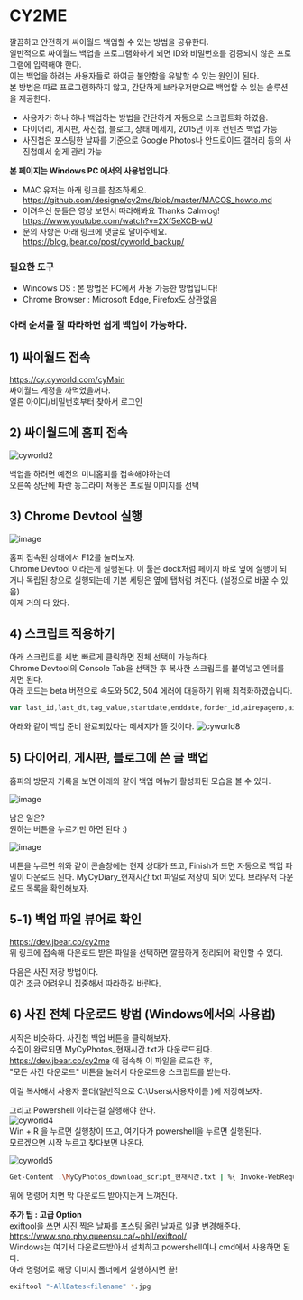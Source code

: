 # CY2ME
 깔끔하고 안전하게 싸이월드 백업할 수 있는 방법을 공유한다.  
 일반적으로 싸이월드 백업을 프로그램화하게 되면 ID와 비밀번호를 검증되지 않은 프로그램에 입력해야 한다.  
 이는 백업을 하려는 사용자들로 하여금 불안함을 유발할 수 있는 원인이 된다.  
 본 방법은 따로 프로그램화하지 않고, 간단하게 브라우저만으로 백업할 수 있는 솔루션을 제공한다.  
 
 * 사용자가 하나 하나 백업하는 방법을 간단하게 자동으로 스크립트화 하였음.
 * 다이어리, 게시판, 사진첩, 블로그, 상태 메세지, 2015년 이후 컨텐츠 백업 가능
 * 사진첩은 포스팅한 날짜를 기준으로 Google Photos나 안드로이드 갤러리 등의 사진첩에서 쉽게 관리 가능

**본 페이지는 Windows PC 에서의 사용법입니다.**
 * MAC 유저는 아래 링크를 참조하세요.  
 https://github.com/designe/cy2me/blob/master/MACOS_howto.md
 * 어려우신 분들은 영상 보면서 따라해봐요 Thanks Calmlog!  
 https://www.youtube.com/watch?v=2Xf5eXCB-wU
 * 문의 사항은 아래 링크에 댓글로 달아주세요.  
 https://blog.jbear.co/post/cyworld_backup/

 ### 필요한 도구
 - Windows OS : 본 방법은 PC에서 사용 가능한 방법입니다!
 - Chrome Browser : Microsoft Edge, Firefox도 상관없음
 
### 아래 순서를 잘 따라하면 쉽게 백업이 가능하다.


## 1) 싸이월드 접속
 https://cy.cyworld.com/cyMain  
 싸이월드 계정을 까먹었을꺼다.  
 얼른 아이디/비밀번호부터 찾아서 로그인  
 

## 2) 싸이월드에 홈피 접속
![cyworld2](https://github.com/designe/cy2me/blob/master/assets/cy2.PNG?raw=true)
  
 백업을 하려면 예전의 미니홈피를 접속해야하는데  
 오른쪽 상단에 파란 동그라미 쳐놓은 프로필 이미지를 선택


## 3) Chrome Devtool 실행
![image](https://user-images.githubusercontent.com/1748714/71323798-9ce74100-251a-11ea-9bf7-afb6e926d6f3.png)

 홈피 접속된 상태에서 F12를 눌러보자.  
 Chrome Devtool 이라는게 실행된다. 이 툴은 dock처럼 페이지 바로 옆에 실행이 되거나 독립된 창으로 실행되는데 기본 세팅은 옆에 탭처럼 켜진다. (설정으로 바꿀 수 있음)  
 이제 거의 다 왔다.


## 4) 스크립트 적용하기
아래 스크립트를 세번 빠르게 클릭하면 전체 선택이 가능하다.  
Chrome Devtool의 Console Tab을 선택한 후 복사한 스크립트를 붙여넣고 엔터를 치면 된다.  
 아래 코드는 beta 버전으로 속도와 502, 504 에러에 대응하기 위해 최적화하였습니다.
```js
var last_id,last_dt,tag_value,startdate,enddate,forder_id,airepageno,airecase,airelastdate;var html="";var type="more";var search="";var allMap={};var postIdx=0;var activateReply=true;if(type=="more"){last_id=$(".hiddenId:last").data("id");last_dt="";airepageno=$("#airepageno").val();airecase=$("#airecase").val();airelastdate=$("#airelastdate").val();srchType=$("#searchType").val();tag_value=$("#tagname").val();forder_id=$("#folderid").val()}else{home_idx=0}var backupStartTime=0;var backupEndTime=0;var CY2ME_CATEGORY_INFO={M:{type:"M",title:"Diary",backup_status:"#diary-backup-status"},O:{type:"O",title:"ShareDiary",backup_status:"#share-diary-backup-status"},1:{type:"1",title:"Board",backup_status:"#board-backup-status"},2:{type:"2",title:"Photo",backup_status:"#photo-backup-status"},B:{type:"B",title:"Blog",backup_status:"#blog-backup-status"},P:{type:"P",title:"After2015",backup_status:"#newcontent-backup-status"},T:{type:"T",title:"Status",backup_status:"#status-backup-status"}};function getBase64Image(img){var canvas=document.createElement("canvas");canvas.width=img.width;canvas.height=img.height;var ctx=canvas.getContext("2d");ctx.drawImage(img,0,0);var dataURL=canvas.toDataURL("image/jpg");return dataURL.replace(/^data:image\/(png|jpg);base64,/,"")}function printImageList(){var ret="";var imageCount=0;var allPosts=Object.values(allMap);for(var i=0;i<allPosts.length;i++){if(allPosts[i].type!="2")continue;imageCount++;ret+="http://nthumb.cyworld.com/thumb?v=0&width=810&url="+allPosts[i].image+" "+allPosts[i].date.replace(/\./gi,"")+"_"+allPosts[i].time.replace(/\:/gi,"")+"00."+imageCount+"."+allPosts[i].image.split(".").pop()+" "+allPosts[i].date.replace(/\./gi,":")+" "+allPosts[i].time+"\n"}return ret}function saveAs(filename,file){var a=document.createElement("a"),url=URL.createObjectURL(file);a.href=url;a.download=filename;document.body.appendChild(a);a.click();setTimeout((function(){document.body.removeChild(a);window.URL.revokeObjectURL(url)}),0)}function collectFeeds(t,comment=true){backupStartTime=Date.now();var typeFeed=CY2ME_CATEGORY_INFO[t];activateReply=comment;console.log("Start "+typeFeed.title+" backup :)");$(typeFeed.backup_status+" .backup-message").css("display","none");$(typeFeed.backup_status+" .lds-hourglass").css("display","inline-block");setTimeout((function(){readAllCyPosts(t);var totalFeeds=Object.entries(allMap);var totalFeedsCount=totalFeeds.length;var startIdx=0;var endIdx=30;var tryCount=0;console.log("All "+typeFeed.title+" Feeds Count : "+totalFeedsCount);console.log("Start Feeds Backup!");var intervalCtx=setInterval((function(){var finishTrigger=true;var successCnt=0;var failCnt=0;var startCnt=0;var noStartCnt=0;for(var key in allMap){var v=allMap[key];if(v!={}){if(v.isStarted){startCnt++;if(v.isCompleted){successCnt++;continue}else{failCnt++;finishTrigger=false}}else{finishTrigger=false;noStartCnt++}}else{finishTrigger=false}}if(totalFeedsCount!=startCnt){var subFeeds=startIdx==endIdx-1?totalFeeds.slice(startIdx,endIdx-1):totalFeeds.slice(startIdx,endIdx);subFeeds.some((function(data){if(data[1].isCompleted)return false;else connectCyPost(data[0],JSON.parse(JSON.stringify(data[1])))}));startIdx=endIdx-1;endIdx=startIdx+30>totalFeedsCount?totalFeedsCount:startIdx+30}else{for(var key in allMap){if(allMap[key].isCompleted)continue;else{allMap[key].isStarted=false}}totalFeeds=Object.entries(allMap);startIdx=0;endIdx=30;tryCount++;console.log("CY2ME | 백업에 실패한 컨텐츠에 대하여 재시도합니다 | "+tryCount+"회 시도")}if(tryCount==5)finishTrigger=true;var hitCal=successCnt/totalFeedsCount*100;console.log("Collecting Feed | "+(Date.now()-backupStartTime)+"ms | Eval "+tryCount+" startCnt = "+startCnt+" noStartCnt = "+noStartCnt+" successCnt = "+successCnt+" failCnt = "+failCnt+" | "+hitCal.toFixed(2)+"% ["+successCnt+" / "+totalFeedsCount+"] ");if(finishTrigger){clearInterval(intervalCtx);console.log("CY2ME | Backup is going to be finished after 15 seconds. | Thank you");setTimeout((function(){var backupTime=Date.now()-backupStartTime;console.log("총 "+backupTime/1e3+"초 동안 백업이 진행되었습니다.");console.log("Backup Finished.");var allPosts=Object.values(allMap);var file=new Blob([JSON.stringify(allPosts,null,1)],{type:"text/plain;charset=utf-8"});saveAs("MyCy"+typeFeed.title+"_"+Date().replace(/\ /gi,"_").split("_GMT")[0]+".txt",file);$(typeFeed.backup_status+" .lds-hourglass").css("display","none");$(typeFeed.backup_status+" .backup-message").css("display","inline-block")}),15e3)}}),1e4)}),300)}function collectShareDiaries(comment=true){collectFeeds("O",comment)}function collectBoards(comment=true){collectFeeds("1",comment)}function collectBlogs(comment=true){collectFeeds("B",comment)}function collectDiaries(comment=true){collectFeeds("M",comment)}function collectPhotos(comment=true){collectFeeds("2",comment)}function collect2015(comment=true){collectFeeds("P",comment)}function collectStatus(comment=true){collectFeeds("T",comment)}var connectCyPostCnt=0;function connectCyPost(id,post,time=0){try{var ajaxOption={url:"/home/"+homeTid+"/post/"+id+"/layer",cache:false,async:true,dataType:"html",data:{},beforeSend:function(){post.isStarted=true}};if(time!=0)ajaxOption["timeout"]=time;$.ajax(ajaxOption).done((function(viewResult){var output=$("<output>").append($.parseHTML(viewResult));if(typeof $(".textData",output)[0]==="undefined"){post.isCompleted=false;allMap[id]=post;return false}if(post.type!="M"&&post.type!="O")post.title=$("#cyco-post-title",output)[0].innerText.trim();var content="";var imageObj=$("section .cyco-imagelet figure img",output);for(var i=0;i<imageObj.length;i++)content+="<img src ='http://nthumb.cyworld.com/thumb?v=0&width=810&url="+decodeURIComponent(imageObj[i].getAttribute("srctext"))+"'/>";var contentObj=$(".textData",output);for(var i=0;i<contentObj.length;i++)content+=contentObj[i].innerHTML.trim();post.content=content;post.date=$(".view1",output)[0].innerText.trim().split(" ")[0].split("\t").pop();post.time=$(".view1",output)[0].innerText.trim().split(" ")[1];post.isCompleted=true;if(activateReply){var commentCount=post.commentCount;if(commentCount!=0){$.ajax({url:"/home/"+homeTid+"/post/"+id+"/comment",dataType:"json",async:true,data:{}}).done((function(comments){post.comments=[];for(comment_idx in comments.commentList){var temp=comments.commentList[comment_idx].contentModel[0];temp.name=comments.commentList[comment_idx].writer.name;if(typeof temp.name==="undefined"){temp.name=comments.commentList[comment_idx].writer.nickname}post.comments.push(temp)}allMap[id]=post})).fail((function(){console.log(id+" | Failed | 댓 글 수집에 실패하였습니다. 댓글을 제외한 컨텐츠만 저장됩니다.");allMap[id]=post}))}else{allMap[id]=post}}else{allMap[id]=post}})).fail((function(request,status,error){post.isCompleted=false;allMap[id]=post}))}catch(e){console.error(e);console.log("try catch error : "+e)}}function readAllCyPosts(t){allMap={};postIdx=0;last_dt=null;var totalCount=readCyPost(30,t);postIdx=totalCount;if(totalCount>30)postIdx=30;else return;do{readCyPost(totalCount-postIdx,t);postIdx+=30}while(totalCount-postIdx>0);console.log("Analyzation Finishd.")}function readCyPost(cnt,t){var ret=0;$.ajax({url:"/home/"+homeTid+"/posts",data:{startdate:startdate,enddate:enddate,folderid:"",tagname:tag_value,lastid:last_id,lastdate:last_dt,listsize:cnt,homeId:homeTid,airepageno:airepageno,airecase:airecase,airelastdate:airelastdate,searchType:srchType,search:search},cache:false,dataType:"json",async:false,success:function(data){last_dt=data.lastdate;ret=data.totalCount;var baseIdx=postIdx;if(data.postList.length>0){data.postList.some((function(value,index){if(t&&value.serviceType!=t)return;var post={id:value.identity,type:value.serviceType,writer:value.writer,viewCount:value.viewCount,commentCount:value.commentCount,isStarted:false};switch(post.type){case"2":post.image=value.summaryModel.image;break;case"1":break;case"P":break;case"T":break;case"M":break;case"O":break;case"B":break;case"7":return false}allMap[value.identity]=post;var cal=(baseIdx+index)/ret*100;console.log("Analyzing Feed | "+value.identity+" | "+cal.toFixed(2)+"% ["+(baseIdx+index)+" / "+ret+"] ")}))}else{ret=0}}});return ret}function initializeCy2me(){var css="<style>\n.lds-hourglass { display: none;  position: relative;  width: 22px;  height: 22px; }\n";css+=' .lds-hourglass:after {  content: " ";  display: block;  border-radius: 50%;  width: 0;  height: 0;  margin:6px;  box-sizing: border-box;  border: 10px solid #bbb;  border-color: #bbb transparent #bbb transparent;  animation: lds-hourglass 1.2s infinite;}\n';css+=" @keyframes lds-hourglass {  0% {    transform: rotate(0);    animation-timing-function: cubic-bezier(0.55, 0.055, 0.675, 0.19);  }  50% {    transform: rotate(900deg); animation-timing-function: cubic-bezier(0.215, 0.61, 0.355, 1);  }  100% {    transform: rotate(1800deg);  }}\n";css+=".backup-btn { cursor:pointer; font-size:13px; line-height:25px; color:#777; }\n";css+=".backup-status { display:inline-block; font-weight:normal; color:#fe8536;} \n";css+=".backup-message { display:inline-block; padding-left:5px; display:none;} \n";css+="</style>";$(css).appendTo(document.head);$(".profile dfn:first").html("");var diaryBtn=$("<span class='backup-btn'>").text("다이어리 백업").click(collectDiaries);var diaryStatus=$("<div id='diary-backup-status' class='backup-status'> <div class='lds-hourglass'></div><div class='backup-message'>done</div></span>");var shareDiaryBtn=$("<span class='backup-btn'>").text("공유 다이어리 백업").click(collectShareDiaries);var shareDiaryStatus=$("<div id='share-diary-backup-status' class='backup-status'> <div class='lds-hourglass'></div><div class='backup-message'>done</div></span>");var boardBtn=$("<span class='backup-btn'>").text("게시판 백업").click(collectBoards);var boardStatus=$("<div id='board-backup-status' class='backup-status'><div class='lds-hourglass'></div><div class='backup-message'>done</div></span>");var blogBtn=$("<span class='backup-btn'>").text("블로그 백업").click(collectBlogs);var blogStatus=$("<div id='blog-backup-status' class='backup-status'><div class='lds-hourglass'></div><div class='backup-message'>done</div></span>");var photoBtn=$("<span class='backup-btn'>").text("사진첩 백업").click(collectPhotos);var photoStatus=$("<div id='photo-backup-status' class='backup-status'><div class='lds-hourglass'></div><div class='backup-message'>done</div></span>");var newContentBtn=$("<span class='backup-btn'>").text("2015 이후 백업").click(collect2015);var newContentStatus=$("<div id='newcontent-backup-status' class='backup-status'><div class='lds-hourglass'></div><div class='backup-message'>done</div></span>");var statusBtn=$("<span class='backup-btn'>").text("상태 메세지 백업").click(collectStatus);var statusStatus=$("<div id='status-backup-status' class='backup-status'><div class='lds-hourglass'></div><div class='backup-message'>done</div></span>");$(".profile dfn:first").append(diaryBtn);$(".profile dfn:first").append(diaryStatus);$(".profile dfn:first").append($("<em>"));$(".profile dfn:first").append(shareDiaryBtn);$(".profile dfn:first").append(shareDiaryStatus);$(".profile dfn:first").append($("<em>"));$(".profile dfn:first").append(boardBtn);$(".profile dfn:first").append(boardStatus);$(".profile dfn:first").append($("<em>"));$(".profile dfn:first").append(blogBtn);$(".profile dfn:first").append(blogStatus);$(".profile dfn:first").append($("<br>"));$(".profile dfn:first").append(photoBtn);$(".profile dfn:first").append(photoStatus);$(".profile dfn:first").append($("<em>"));$(".profile dfn:first").append(newContentBtn);$(".profile dfn:first").append(newContentStatus);$(".profile dfn:first").append($("<em>"));$(".profile dfn:first").append(statusBtn);$(".profile dfn:first").append(statusStatus);console.log("CY2ME : Cyworld 백업 준비 완료 | 웹페이지에 보시면 백업 메뉴가 활성화되어 있습니다.")}initializeCy2me();
```

아래와 같이 백업 준비 완료되었다는 메세지가 뜰 것이다.
![cyworld8](https://github.com/designe/cy2me/blob/master/assets/cy8.png?raw=true)


## 5) 다이어리, 게시판, 블로그에 쓴 글 백업
홈피의 방문자 기록을 보면 아래와 같이 백업 메뉴가 활성화된 모습을 볼 수 있다.

![image](https://user-images.githubusercontent.com/1748714/71323608-6c9ea300-2518-11ea-9bfc-f3bcf518fdda.png)

남은 일은?  
원하는 버튼을 누르기만 하면 된다 :)

![image](https://user-images.githubusercontent.com/1748714/71323712-a45a1a80-2519-11ea-966c-a1abb6b75fd4.png)

버튼을 누르면 위와 같이 콘솔창에는 현재 상태가 뜨고, Finish가 뜨면 자동으로 백업 파일이 다운로드 된다.
MyCyDiary_현재시간.txt 파일로 저장이 되어 있다.  브라우저 다운로드 목록을 확인해보자.  


## 5-1) 백업 파일 뷰어로 확인
https://dev.jbear.co/cy2me  
위 링크에 접속해 다운로드 받은 파일을 선택하면 깔끔하게 정리되어 확인할 수 있다.  

다음은 사진 저장 방법이다.  
이건 조금 어려우니 집중해서 따라하길 바란다.


## 6) 사진 전체 다운로드 방법 (Windows에서의 사용법)

시작은 비슷하다. 사진첩 백업 버튼을 클릭해보자.  
수집이 완료되면 MyCyPhotos_현재시간.txt가 다운로드된다.  
https://dev.jbear.co/cy2me 에 접속해 이 파일을 로드한 후,  
"모든 사진 다운로드" 버튼을 눌러서 다운로드용 스크립트를 받는다.  

이걸 복사해서 사용자 폴더(일반적으로 C:\Users\사용자이름 )에 저장해보자.  

그리고 Powershell 이라는걸 실행해야 한다.  
![cyworld4](https://github.com/designe/cy2me/blob/master/assets/cy4.PNG?raw=true)  
Win + R 을 누르면 실행창이 뜨고, 여기다가 powershell을 누르면 실행된다.  
모르겠으면 시작 누르고 찾다보면 나온다. 

![cyworld5](https://github.com/designe/cy2me/blob/master/assets/cy5.PNG?raw=true)
```bash
Get-Content .\MyCyPhotos_download_script_현재시간.txt | %{ Invoke-WebRequest $_.split(" ")[0] -OutFile $_.split(" ")[1];}
```

위에 명령어 치면 막 다운로드 받아지는게 느껴진다.

**추가 팁 : 고급 Option**  
exiftool을 쓰면 사진 찍은 날짜를 포스팅 올린 날짜로 일괄 변경해준다.  
https://www.sno.phy.queensu.ca/~phil/exiftool/  
Windows는 여기서 다운로드받아서 설치하고 powershell이나 cmd에서 사용하면 된다.  
아래 명령어로 해당 이미지 폴더에서 실행하시면 끝!  

```bash
exiftool "-AllDates<filename" *.jpg
```
